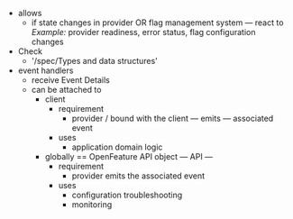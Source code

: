 - allows
    - if state changes in provider OR flag management system — react to
    *Example:* provider readiness, error status, flag configuration changes
- Check
  - '/spec/Types and data structures'
- event handlers
  - receive Event Details
  - can be attached to
    - client
      - requirement
        - provider / bound with the client — emits — associated event
      - uses
        - application domain logic
    - globally == OpenFeature API object — API —
      - requirement
        - provider emits the associated event
      - uses
        - configuration troubleshooting
        - monitoring